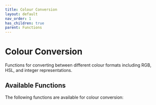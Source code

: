 ```yaml
---
title: Colour Conversion
layout: default
nav_order: 1
has_children: true
parent: Functions
---
```


# Colour Conversion

Functions for converting between different colour formats including RGB, HSL, and integer representations.

## Available Functions

The following functions are available for colour conversion: